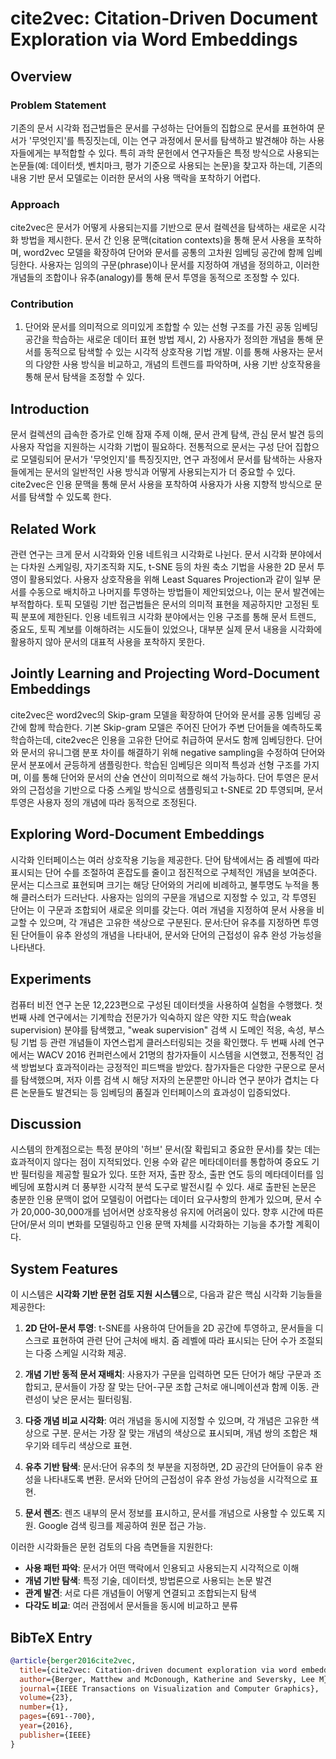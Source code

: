 # cite2vec: Citation-Driven Document Exploration via Word Embeddings

## Overview

### Problem Statement
기존의 문서 시각화 접근법들은 문서를 구성하는 단어들의 집합으로 문서를 표현하여 문서가 '무엇인지'를 특징짓는데, 이는 연구 과정에서 문서를 탐색하고 발견해야 하는 사용자들에게는 부적합할 수 있다. 특히 과학 문헌에서 연구자들은 특정 방식으로 사용되는 논문들(예: 데이터셋, 벤치마크, 평가 기준으로 사용되는 논문)을 찾고자 하는데, 기존의 내용 기반 문서 모델로는 이러한 문서의 사용 맥락을 포착하기 어렵다.

### Approach
cite2vec은 문서가 어떻게 사용되는지를 기반으로 문서 컬렉션을 탐색하는 새로운 시각화 방법을 제시한다. 문서 간 인용 문맥(citation contexts)을 통해 문서 사용을 포착하며, word2vec 모델을 확장하여 단어와 문서를 공통의 고차원 임베딩 공간에 함께 임베딩한다. 사용자는 임의의 구문(phrase)이나 문서를 지정하여 개념을 정의하고, 이러한 개념들의 조합이나 유추(analogy)를 통해 문서 투영을 동적으로 조정할 수 있다.

### Contribution
1) 단어와 문서를 의미적으로 의미있게 조합할 수 있는 선형 구조를 가진 공동 임베딩 공간을 학습하는 새로운 데이터 표현 방법 제시, 2) 사용자가 정의한 개념을 통해 문서를 동적으로 탐색할 수 있는 시각적 상호작용 기법 개발. 이를 통해 사용자는 문서의 다양한 사용 방식을 비교하고, 개념의 트렌드를 파악하며, 사용 기반 상호작용을 통해 문서 탐색을 조정할 수 있다.

## Introduction
문서 컬렉션의 급속한 증가로 인해 잠재 주제 이해, 문서 관계 탐색, 관심 문서 발견 등의 사용자 작업을 지원하는 시각화 기법이 필요하다. 전통적으로 문서는 구성 단어 집합으로 모델링되어 문서가 '무엇인지'를 특징짓지만, 연구 과정에서 문서를 탐색하는 사용자들에게는 문서의 일반적인 사용 방식과 어떻게 사용되는지가 더 중요할 수 있다. cite2vec은 인용 문맥을 통해 문서 사용을 포착하여 사용자가 사용 지향적 방식으로 문서를 탐색할 수 있도록 한다.

## Related Work
관련 연구는 크게 문서 시각화와 인용 네트워크 시각화로 나뉜다. 문서 시각화 분야에서는 다차원 스케일링, 자기조직화 지도, t-SNE 등의 차원 축소 기법을 사용한 2D 문서 투영이 활용되었다. 사용자 상호작용을 위해 Least Squares Projection과 같이 일부 문서를 수동으로 배치하고 나머지를 투영하는 방법들이 제안되었으나, 이는 문서 발견에는 부적합하다. 토픽 모델링 기반 접근법들은 문서의 의미적 표현을 제공하지만 고정된 토픽 분포에 제한된다. 인용 네트워크 시각화 분야에서는 인용 구조를 통해 문서 트렌드, 중요도, 토픽 계보를 이해하려는 시도들이 있었으나, 대부분 실제 문서 내용을 시각화에 활용하지 않아 문서의 대표적 사용을 포착하지 못한다.

## Jointly Learning and Projecting Word-Document Embeddings
cite2vec은 word2vec의 Skip-gram 모델을 확장하여 단어와 문서를 공통 임베딩 공간에 함께 학습한다. 기본 Skip-gram 모델은 주어진 단어가 주변 단어들을 예측하도록 학습하는데, cite2vec은 인용을 고유한 단어로 취급하여 문서도 함께 임베딩한다. 단어와 문서의 유니그램 분포 차이를 해결하기 위해 negative sampling을 수정하여 단어와 문서 분포에서 균등하게 샘플링한다. 학습된 임베딩은 의미적 특성과 선형 구조를 가지며, 이를 통해 단어와 문서의 산술 연산이 의미적으로 해석 가능하다. 단어 투영은 문서와의 근접성을 기반으로 다중 스케일 방식으로 샘플링되고 t-SNE로 2D 투영되며, 문서 투영은 사용자 정의 개념에 따라 동적으로 조정된다.

## Exploring Word-Document Embeddings
시각화 인터페이스는 여러 상호작용 기능을 제공한다. 단어 탐색에서는 줌 레벨에 따라 표시되는 단어 수를 조절하여 혼잡도를 줄이고 점진적으로 구체적인 개념을 보여준다. 문서는 디스크로 표현되며 크기는 해당 단어와의 거리에 비례하고, 불투명도 누적을 통해 클러스터가 드러난다. 사용자는 임의의 구문을 개념으로 지정할 수 있고, 각 투영된 단어는 이 구문과 조합되어 새로운 의미를 갖는다. 여러 개념을 지정하여 문서 사용을 비교할 수 있으며, 각 개념은 고유한 색상으로 구분된다. 문서:단어 유추를 지정하면 투영된 단어들이 유추 완성의 개념을 나타내어, 문서와 단어의 근접성이 유추 완성 가능성을 나타낸다.

## Experiments
컴퓨터 비전 연구 논문 12,223편으로 구성된 데이터셋을 사용하여 실험을 수행했다. 첫 번째 사례 연구에서는 기계학습 전문가가 익숙하지 않은 약한 지도 학습(weak supervision) 분야를 탐색했고, "weak supervision" 검색 시 도메인 적응, 속성, 부스팅 기법 등 관련 개념들이 자연스럽게 클러스터링되는 것을 확인했다. 두 번째 사례 연구에서는 WACV 2016 컨퍼런스에서 21명의 참가자들이 시스템을 시연했고, 전통적인 검색 방법보다 효과적이라는 긍정적인 피드백을 받았다. 참가자들은 다양한 구문으로 문서를 탐색했으며, 저자 이름 검색 시 해당 저자의 논문뿐만 아니라 연구 분야가 겹치는 다른 논문들도 발견되는 등 임베딩의 품질과 인터페이스의 효과성이 입증되었다.

## Discussion
시스템의 한계점으로는 특정 분야의 '허브' 문서(잘 확립되고 중요한 문서)를 찾는 데는 효과적이지 않다는 점이 지적되었다. 인용 수와 같은 메타데이터를 통합하여 중요도 기반 필터링을 제공할 필요가 있다. 또한 저자, 출판 장소, 출판 연도 등의 메타데이터를 임베딩에 포함시켜 더 풍부한 시각적 분석 도구로 발전시킬 수 있다. 새로 출판된 논문은 충분한 인용 문맥이 없어 모델링이 어렵다는 데이터 요구사항의 한계가 있으며, 문서 수가 20,000-30,000개를 넘어서면 상호작용성 유지에 어려움이 있다. 향후 시간에 따른 단어/문서 의미 변화를 모델링하고 인용 문맥 자체를 시각화하는 기능을 추가할 계획이다.

## System Features
이 시스템은 **시각화 기반 문헌 검토 지원 시스템**으로, 다음과 같은 핵심 시각화 기능들을 제공한다:

1. **2D 단어-문서 투영**: t-SNE를 사용하여 단어들을 2D 공간에 투영하고, 문서들을 디스크로 표현하여 관련 단어 근처에 배치. 줌 레벨에 따라 표시되는 단어 수가 조절되는 다중 스케일 시각화 제공.

2. **개념 기반 동적 문서 재배치**: 사용자가 구문을 입력하면 모든 단어가 해당 구문과 조합되고, 문서들이 가장 잘 맞는 단어-구문 조합 근처로 애니메이션과 함께 이동. 관련성이 낮은 문서는 필터링됨.

3. **다중 개념 비교 시각화**: 여러 개념을 동시에 지정할 수 있으며, 각 개념은 고유한 색상으로 구분. 문서는 가장 잘 맞는 개념의 색상으로 표시되며, 개념 쌍의 조합은 채우기와 테두리 색상으로 표현.

4. **유추 기반 탐색**: 문서:단어 유추의 첫 부분을 지정하면, 2D 공간의 단어들이 유추 완성을 나타내도록 변환. 문서와 단어의 근접성이 유추 완성 가능성을 시각적으로 표현.

5. **문서 렌즈**: 렌즈 내부의 문서 정보를 표시하고, 문서를 개념으로 사용할 수 있도록 지원. Google 검색 링크를 제공하여 원문 접근 가능.

이러한 시각화들은 문헌 검토의 다음 측면들을 지원한다:
- **사용 패턴 파악**: 문서가 어떤 맥락에서 인용되고 사용되는지 시각적으로 이해
- **개념 기반 탐색**: 특정 기술, 데이터셋, 방법론으로 사용되는 논문 발견
- **관계 발견**: 서로 다른 개념들이 어떻게 연결되고 조합되는지 탐색
- **다각도 비교**: 여러 관점에서 문서들을 동시에 비교하고 분류

## BibTeX Entry
```bibtex
@article{berger2016cite2vec,
  title={cite2vec: Citation-driven document exploration via word embeddings},
  author={Berger, Matthew and McDonough, Katherine and Seversky, Lee M},
  journal={IEEE Transactions on Visualization and Computer Graphics},
  volume={23},
  number={1},
  pages={691--700},
  year={2016},
  publisher={IEEE}
}
```